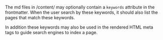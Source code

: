 The md files in /content/ may optionally contain a `keywords` attribute in the frontmatter. When the user search by these keywords, it should also list the pages that match these keywords.

In addition these keywords may also be used in the rendered HTML meta tags to guide search engines to index a page.
